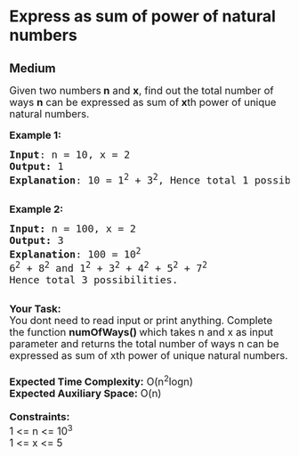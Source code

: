 # Express as sum of power of natural numbers
## Medium 
<div class="problem-statement">
                <p></p><p><span style="font-size:18px">Given two numbers<strong>&nbsp;n</strong>&nbsp;and <strong>x</strong>, find out the total number of ways <strong>n</strong>&nbsp;can be expressed as sum of<strong>&nbsp;x</strong>th power of unique natural numbers.</span><br>
<br>
<span style="font-size:18px"><strong>Example 1:</strong></span></p>

<pre><span style="font-size:18px"><strong>Input</strong>: n = 10, x = 2
<strong>Output:</strong>&nbsp;1&nbsp;
<strong>Explanation</strong>: 10 = 1<sup>2</sup> + 3<sup>2</sup>, Hence total 1 possibility.</span><span style="font-size:18px"> 
</span></pre>

<p><br>
<span style="font-size:18px"><strong>Example 2:</strong></span></p>

<pre><span style="font-size:18px"><strong>Input: </strong>n = 100, x = 2
<strong>Output:&nbsp;</strong>3
<strong>Explanation</strong>: 100 = 10<sup>2</sup> 
6<sup>2</sup> + 8<sup>2</sup> and 1<sup>2</sup> + 3<sup>2</sup> + 4<sup>2</sup> + 5<sup>2</sup> + 7<sup>2</sup> 
Hence total 3 possibilities.</span><span style="font-size:18px"> 
</span></pre>

<p><br>
<span style="font-size:18px"><strong>Your Task:&nbsp;&nbsp;</strong><br>
You dont need to read input or print anything. Complete the function <strong>numOfWays()&nbsp;</strong>which takes n&nbsp;and x&nbsp;as input parameter and returns&nbsp;the total number of ways n&nbsp;can be expressed as sum of xth power of unique natural numbers.<br>
<br>
<strong>Expected Time Complexity:</strong> O(n<sup>2</sup>logn)<br>
<strong>Expected Auxiliary Space:</strong> O(n)<br>
<br>
<strong>Constraints:</strong><br>
1 &lt;= n&nbsp;&lt;= 10<sup>3</sup><br>
1 &lt;= x&nbsp;&lt;= 5</span></p>
 <p></p>
            </div>